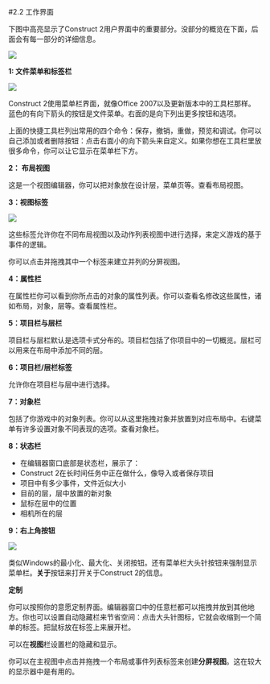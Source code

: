 #2.2 工作界面

下图中高亮显示了Construct 2用户界面中的重要部分。没部分的概览在下面，后面会有每一部分的详细信息。

![](http://i.imgur.com/T7CgYli.png)

**1: 文件菜单和标签栏**

![](http://i.imgur.com/PNUr12K.png)

Construct 2使用菜单栏界面，就像Office 2007以及更新版本中的工具栏那样。蓝色的有向下箭头的按钮是文件菜单。右面的是向下列出更多按钮和选项。

上面的快捷工具栏列出常用的四个命令：保存，撤销，重做，预览和调试。你可以自己添加或者删除按钮：点击右面小的向下箭头来自定义。如果你想在工具栏里放很多命令，你可以让它显示在菜单栏下方。

**2： 布局视图**

这是一个视图编辑器，你可以把对象放在设计层，菜单页等。查看布局视图。

**3：视图标签**

![](http://i.imgur.com/qKLMgtp.png)

这些标签允许你在不同布局视图以及动作列表视图中进行选择，来定义游戏的基于事件的逻辑。

你可以点击并拖拽其中一个标签来建立并列的分屏视图。

**4：属性栏**

在属性栏你可以看到你所点击的对象的属性列表。你可以查看名修改这些属性，诸如布局，对象，层等。查看属性栏。

**5：项目栏与层栏**

项目栏与层栏默认是选项卡式分布的。项目栏包括了你项目中的一切概览。层栏可以用来在布局中添加不同的层。

**6：项目栏/层栏标签**


允许你在项目栏与层中进行选择。

**7：对象栏**

包括了你游戏中的对象列表。你可以从这里拖拽对象并放置到对应布局中。右键菜单有许多设置对象不同表现的选项。查看对象栏。

**8：状态栏**

- 在编辑器窗口底部是状态栏，展示了：
- Construct 2在长时间任务中正在做什么，像导入或者保存项目
- 项目中有多少事件，文件近似大小
- 目前的层，层中放置的新对象
- 鼠标在层中的位置
- 相机所在的层

**9：右上角按钮**

![](http://i.imgur.com/9zijDD4.png)

类似Windows的最小化、最大化、关闭按钮。还有菜单栏大头针按钮来强制显示菜单栏。**关于**按钮来打开关于Construct 2的信息。

**定制**

你可以按照你的意愿定制界面。编辑器窗口中的任意栏都可以拖拽并放到其他地方。你也可以设置自动隐藏栏来节省空间：点击大头针图标，它就会收缩到一个简单的标签。把鼠标放在标签上来展开栏。

可以在**视图**栏设置栏的隐藏和显示。

你可以在主视图中点击并拖拽一个布局或事件列表标签来创建**分屏视图**。这在较大的显示器中是有用的。
